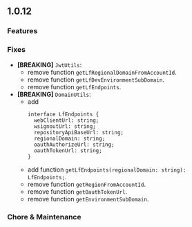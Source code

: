 ## 1.0.12

### Features

### Fixes
- **[BREAKING]** `JwtUtils`:
  - remove function `getLfRegionalDomainFromAccountId`.
  - remove function `getLfDevEnvironmentSubDomain`.
  - remove function `getLfEndpoints`.
- **[BREAKING]** `DomainUtils`:
  - add 
    ```
    interface LfEndpoints {
      webClientUrl: string;
      wsignoutUrl: string;
      repositoryApiBaseUrl: string;
      regionalDomain: string;
      oauthAuthorizeUrl: string;
      oauthTokenUrl: string;
    }
    ```
  - add function `getLfEndpoints(regionalDomain: string): LfEndpoints;`.
  - remove function `getRegionFromAccountId`.
  - remove function `getOauthTokenUrl`.
  - remove function `getEnvironmentSubDomain`.


### Chore & Maintenance
